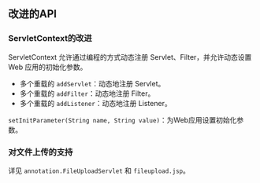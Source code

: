 ## 改进的API ##

### ServletContext的改进 ###

ServletContext 允许通过编程的方式动态注册 Servlet、Filter，并允许动态设置 Web 应用的初始化参数。

* 多个重载的 	`addServlet`：动态地注册 Servlet。
* 多个重载的 `addFilter`：动态地注册 Filter。
* 多个重载的 `addListener`：动态地注册 Listener。

`setInitParameter(String name, String value)`：为Web应用设置初始化参数。

### 对文件上传的支持 ###

详见 `annotation.FileUploadServlet` 和 `fileupload.jsp`。